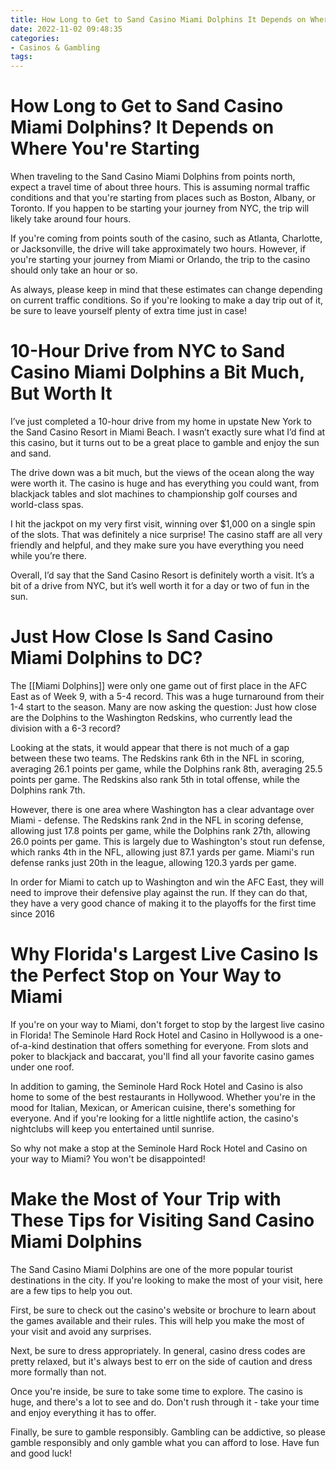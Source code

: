 ```yaml
---
title: How Long to Get to Sand Casino Miami Dolphins It Depends on Where You're Starting
date: 2022-11-02 09:48:35
categories:
- Casinos & Gambling
tags:
---
```



#  How Long to Get to Sand Casino Miami Dolphins? It Depends on Where You're Starting

When traveling to the Sand Casino Miami Dolphins from points north, expect a travel time of about three hours. This is assuming normal traffic conditions and that you're starting from places such as Boston, Albany, or Toronto. If you happen to be starting your journey from NYC, the trip will likely take around four hours.

If you're coming from points south of the casino, such as Atlanta, Charlotte, or Jacksonville, the drive will take approximately two hours. However, if you're starting your journey from Miami or Orlando, the trip to the casino should only take an hour or so.

As always, please keep in mind that these estimates can change depending on current traffic conditions. So if you're looking to make a day trip out of it, be sure to leave yourself plenty of extra time just in case!

#  10-Hour Drive from NYC to Sand Casino Miami Dolphins a Bit Much, But Worth It

I’ve just completed a 10-hour drive from my home in upstate New York to the Sand Casino Resort in Miami Beach. I wasn’t exactly sure what I’d find at this casino, but it turns out to be a great place to gamble and enjoy the sun and sand.

The drive down was a bit much, but the views of the ocean along the way were worth it. The casino is huge and has everything you could want, from blackjack tables and slot machines to championship golf courses and world-class spas.

I hit the jackpot on my very first visit, winning over $1,000 on a single spin of the slots. That was definitely a nice surprise! The casino staff are all very friendly and helpful, and they make sure you have everything you need while you’re there.

Overall, I’d say that the Sand Casino Resort is definitely worth a visit. It’s a bit of a drive from NYC, but it’s well worth it for a day or two of fun in the sun.

#  Just How Close Is Sand Casino Miami Dolphins to DC?

The [[Miami Dolphins]] were only one game out of first place in the AFC East as of Week 9, with a 5-4 record. This was a huge turnaround from their 1-4 start to the season. Many are now asking the question: Just how close are the Dolphins to the Washington Redskins, who currently lead the division with a 6-3 record?

Looking at the stats, it would appear that there is not much of a gap between these two teams. The Redskins rank 6th in the NFL in scoring, averaging 26.1 points per game, while the Dolphins rank 8th, averaging 25.5 points per game. The Redskins also rank 5th in total offense, while the Dolphins rank 7th.

However, there is one area where Washington has a clear advantage over Miami - defense. The Redskins rank 2nd in the NFL in scoring defense, allowing just 17.8 points per game, while the Dolphins rank 27th, allowing 26.0 points per game. This is largely due to Washington's stout run defense, which ranks 4th in the NFL, allowing just 87.1 yards per game. Miami's run defense ranks just 20th in the league, allowing 120.3 yards per game.

In order for Miami to catch up to Washington and win the AFC East, they will need to improve their defensive play against the run. If they can do that, they have a very good chance of making it to the playoffs for the first time since 2016

#  Why Florida's Largest Live Casino Is the Perfect Stop on Your Way to Miami

If you're on your way to Miami, don't forget to stop by the largest live casino in Florida! The Seminole Hard Rock Hotel and Casino in Hollywood is a one-of-a-kind destination that offers something for everyone. From slots and poker to blackjack and baccarat, you'll find all your favorite casino games under one roof.

In addition to gaming, the Seminole Hard Rock Hotel and Casino is also home to some of the best restaurants in Hollywood. Whether you're in the mood for Italian, Mexican, or American cuisine, there's something for everyone. And if you're looking for a little nightlife action, the casino's nightclubs will keep you entertained until sunrise.

So why not make a stop at the Seminole Hard Rock Hotel and Casino on your way to Miami? You won't be disappointed!

#  Make the Most of Your Trip with These Tips for Visiting Sand Casino Miami Dolphins

The Sand Casino Miami Dolphins are one of the more popular tourist destinations in the city. If you're looking to make the most of your visit, here are a few tips to help you out.

First, be sure to check out the casino's website or brochure to learn about the games available and their rules. This will help you make the most of your visit and avoid any surprises.

Next, be sure to dress appropriately. In general, casino dress codes are pretty relaxed, but it's always best to err on the side of caution and dress more formally than not.

Once you're inside, be sure to take some time to explore. The casino is huge, and there's a lot to see and do. Don't rush through it - take your time and enjoy everything it has to offer.

Finally, be sure to gamble responsibly. Gambling can be addictive, so please gamble responsibly and only gamble what you can afford to lose. Have fun and good luck!
